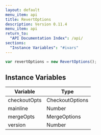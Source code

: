 ```yaml
---
layout: default
menu_item: api
title: RevertOptions
description: Version 0.11.4
menu_item: api
return_to:
  "API Documentation Index": /api/
sections:
  "Instance Variables": "#ivars"
---
```


```js
var revertOptions = new RevertOptions();
```

## <a name="ivars"></a>Instance Variables

| Variable | Type |
| --- | --- |
| <a name="checkoutOpts"></a>checkoutOpts | CheckoutOptions |
| <a name="mainline"></a>mainline | Number |
| <a name="mergeOpts"></a>mergeOpts | MergeOptions |
| <a name="version"></a>version | Number |

